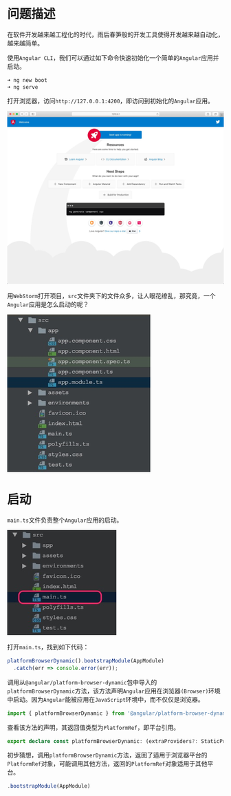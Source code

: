 # 问题描述

在软件开发越来越工程化的时代，雨后春笋般的开发工具使得开发越来越自动化，越来越简单。

使用`Angular CLI`，我们可以通过如下命令快速初始化一个简单的`Angular`应用并启动。

```shell
➜ ng new boot
➜ ng serve
```

打开浏览器，访问`http://127.0.0.1:4200`，即访问到初始化的`Angular`应用。

![访问效果](images/0.jpg)

用`WebStorm`打开项目，`src`文件夹下的文件众多，让人眼花缭乱，那究竟，一个`Angular`应用是怎么启动的呢？

![文件目录](images/1.jpg)

# 启动

`main.ts`文件负责整个`Angular`应用的启动。

![main.ts](images/2.jpg)

打开`main.ts`，找到如下代码：

```typescript
platformBrowserDynamic().bootstrapModule(AppModule)
  .catch(err => console.error(err));
```

调用从`@angular/platform-browser-dynamic`包中导入的`platformBrowserDynamic`方法，该方法声明`Angular`应用在浏览器`(Browser)`环境中启动。因为`Angular`能被应用在`JavaScript`环境中，而不仅仅是浏览器。

```typescript
import { platformBrowserDynamic } from '@angular/platform-browser-dynamic';
```

查看该方法的声明，其返回值类型为`PlatformRef`，即平台引用。

```typescript
export declare const platformBrowserDynamic: (extraProviders?: StaticProvider[] | undefined) => PlatformRef;
```

初步猜想，调用`platformBrowserDynamic`方法，返回了适用于浏览器平台的`PlatformRef`对象，可能调用其他方法，返回的`PlatformRef`对象适用于其他平台。

```typescript
.bootstrapModule(AppModule)
```
